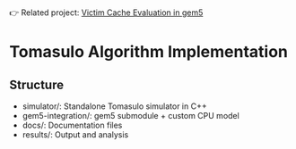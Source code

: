 👉 Related project: [Victim Cache Evaluation in gem5](https://github.com/Anand-786/gem5-victim-cache)


# Tomasulo Algorithm Implementation

## Structure

- simulator/: Standalone Tomasulo simulator in C++
- gem5-integration/: gem5 submodule + custom CPU model
- docs/: Documentation files
- results/: Output and analysis
